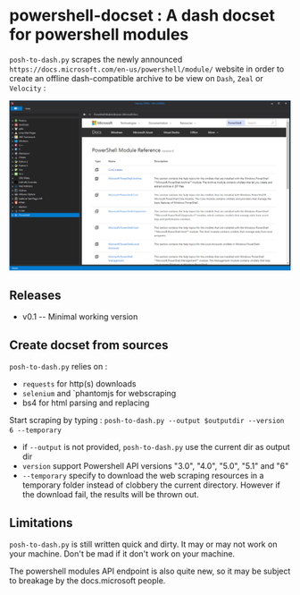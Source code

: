 # powershell-docset : A dash docset for powershell modules

`posh-to-dash.py` scrapes the newly announced `https://docs.microsoft.com/en-us/powershell/module/` website in order to create an offline dash-compatible archive to be view on `Dash`, `Zeal` or `Velocity` :


<p align="center">
<img alt="Powershell docset in Velocity" src="screenshots/posh-docset.PNG"/>
</p>

## Releases

* v0.1 -- Minimal working version 

## Create docset from sources

`posh-to-dash.py` relies on :

* `requests` for http(s) downloads
* `selenium` and `phantomjs for webscraping
* bs4 for html parsing and replacing

Start scraping by typing : `posh-to-dash.py --output $outputdir --version 6 --temporary`
	
* if `--output` is not provided, `posh-to-dash.py` use the current dir as output dir
* `version` support Powershell API versions "3.0", "4.0", "5.0", "5.1" and "6"
* `--temporary` specify to download the web scraping resources in a temporary folder instead of clobbery the current directory. However if the download fail, the results will be thrown out.

## Limitations

`posh-to-dash.py` is still written quick and dirty. It may or may not work on your machine.
Don't be mad if it don't work on your machine.

The powershell modules API endpoint is also quite new, so it may be subject to breakage by the docs.microsoft people.